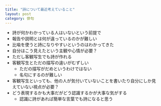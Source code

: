 ```yaml
---
title: "詩について最近考えていること"
layout: post
category: 俳句
---
```


- 詩が何かわかっている人はいないという前提で
- 報告や説明とは何が違っているのかが難しい
- 比喩を使うと詩になりやすいというのはわかってきた
- 自分はこう見えたという主観や心情が必要？
- ただし客観写生でも詩が作れる
- 客観写生とただの描写の違いがむずしい  
  - ただの描写がだめというわけではない  
  - 名句にするのが難しい
- 客観写生といっても、他の人が気付いていないことを書いたり自分にしか見えていない視点が必要？
- どう表現するかも大事だがどう認識するかが大事な気がする  
  - 認識に詩があれば簡単な言葉でも詩になると思う
